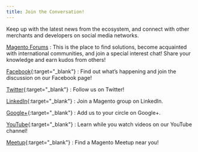 ```yaml
---
title: Join the Conversation!
---
```


Keep up with the latest news from the ecosystem, and connect with other merchants and developers on social media networks.

[Magento Forums][1]
:  This is the place to find solutions, become acquainted with international communities, and join a special interest chat! Share your knowledge and earn kudos from others!

[Facebook][2]{:target="_blank"}
: Find out what’s happening and join the discussion on our Facebook page!

[Twitter][3]{:target="_blank"}
:  Follow us on Twitter!

[LinkedIn][4]{:target="_blank"}
:  Join a Magento group on LinkedIn.

[Google+][5]{:target="_blank"}
:  Add us to your circle on Google+.

[YouTube][7]{:target="_blank"}
:  Learn while you watch videos on our YouTube channel!

[Meetup][8]{:target="_blank"}
:  Find a Magento Meetup near you!

[1]: https://community.magento.com/
[2]: https://www.facebook.com/magento
[3]: https://twitter.com/magento
[4]: https://www.linkedin.com/company/magento?trk=top_nav_home
[5]: https://plus.google.com/+magento/posts
[6]: http://www.youtube.com/user/magentocommerce/featured
[7]: https://www.youtube.com/user/magentocommerce/featured "Magento on YouTube"
[8]: http://www.meetup.com/find?allMeetups=false&amp;keywords=Magento&amp;radius=Infinity&amp;userFreeform=San+Jose%2C+CA&amp;mcId=z95101&amp;mcName=San+Jose%2C+CA&amp;sort=default
